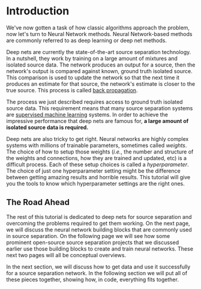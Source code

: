 Introduction
============


We've now gotten a task of how classic algorithms approach the problem,
now let's turn to Neural Network methods. Neural Network-based methods are
commonly referred to as deep learning or deep net methods.

Deep nets are currently the state-of-the-art source separation technology.
In a nutshell, they work by training on a large amount of mixtures and
isolated source data. The network produces an output for a source, then
the network's output is compared against known, ground truth isolated source.
This comparison is used to update the network so that the next time
it produces an estimate for that source, the network's estimate is
closer to the true source. This process is called
[back propagation](https://en.wikipedia.org/wiki/Backpropagation).

The process we just described requires access to ground truth isolated
source data. This requirement means that many source separation systems are
[supervised machine learning](https://en.wikipedia.org/wiki/Supervised_learning)
systems. In order to achieve the impressive performance that deep nets
are famous for, **a large amount of isolated source data is required.**

Deep nets are also tricky to get right. Neural networks are highly
complex systems with millions of trainable parameters, sometimes
called _weights_. The choice of how to setup those weights
(_i.e._, the number and structure of the weights and connections, how
they are trained and updated, etc) is a difficult process. Each
of these setup choices is called a _hyperparameter_. The choice of
just one hyperparameter setting might be the difference between
getting amazing results and horrible results. This tutorial will
give you the tools to know which hyperparameter settings are the
right ones.


## The Road Ahead

The rest of this tutorial is dedicated to deep nets for source separation
and overcoming the problems required to get them working. On the next page,
we will discuss the neural network building blocks that are commonly used
in source separation. On the following page we will see how some prominent
open-source source separation projects that we discussed earlier use those
building blocks to create and train neural networks. These next two pages
will all be conceptual overviews.

In the next section, we will discuss how to get data and use it 
successfully for a source separation network. In the following section
we will put all of these pieces together, showing how, in code, everything
fits together.